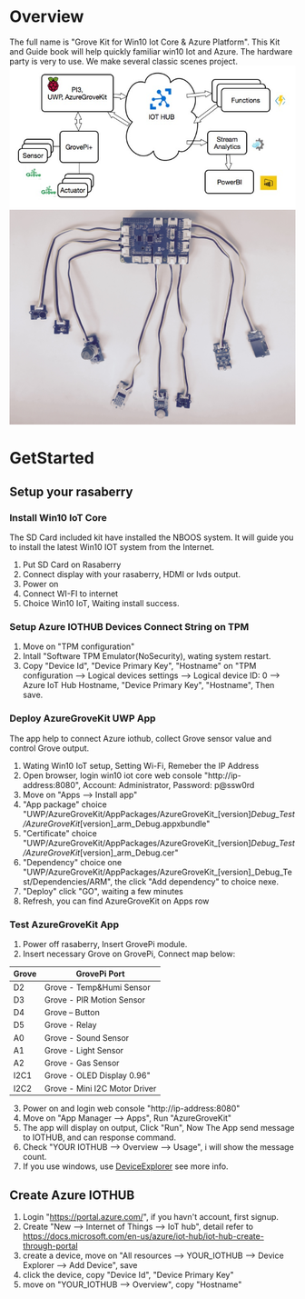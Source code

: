 # Overview
The full name is "Grove Kit for Win10 Iot Core & Azure Platform". This Kit and Guide book will help quickly familiar win10 Iot and Azure. The hardware party is very to use. We make several classic scenes project.
![Data flow](data-flow.png)
![Physical](physical.jpg)

# GetStarted
## Setup your rasaberry
### Install Win10 IoT Core
The SD Card included kit have installed the NBOOS system. It will guide you to install the latest Win10 IOT system from the Internet.
1. Put SD Card on Rasaberry
1. Connect display with your rasaberry, HDMI or lvds output.
2. Power on 
3. Connect WI-FI to internet
4. Choice Win10 IoT, Waiting install success.

### Setup Azure IOTHUB Devices Connect String on TPM
1. Move on "TPM configuration"
2. Intall "Software TPM Emulator(NoSecurity), wating system restart.
3. Copy "Device Id", "Device Primary Key", "Hostname" on "TPM configuration --> Logical devices settings --> Logical device ID: 0 --> Azure IoT Hub Hostname, "Device Primary Key", "Hostname", Then save.

### Deploy AzureGroveKit UWP App
The app help to connect Azure iothub, collect Grove sensor value and control Grove output.
1. Wating Win10 IoT setup, Setting Wi-Fi, Remeber the IP Address
2. Open browser, login win10 iot core web console "http://ip-address:8080", Account: Administrator, Password: p@ssw0rd
3. Move on "Apps --> Install app"
4. "App package" choice "UWP/AzureGroveKit/AppPackages/AzureGroveKit_[version]_Debug_Test/AzureGroveKit_[version]_arm_Debug.appxbundle"
5. "Certificate" choice "UWP/AzureGroveKit/AppPackages/AzureGroveKit_[version]_Debug_Test/AzureGroveKit_[version]_arm_Debug.cer"
6. "Dependency" choice one "UWP/AzureGroveKit/AppPackages/AzureGroveKit_[version]_Debug_Test/Dependencies/ARM", the click "Add dependency" to choice nexe.
5. "Deploy" click "GO", waiting a few minutes
6. Refresh, you can find AzureGroveKit on Apps row

### Test AzureGroveKit App
1. Power off rasaberry, Insert GrovePi module.
2. Insert necessary Grove on GrovePi, Connect map below:

  Grove| GrovePi Port
  -----| ------------
  D2   | Grove - Temp&Humi Sensor
  D3   | Grove - PIR Motion Sensor
  D4   | Grove – Button
  D5   | Grove - Relay
  A0   | Grove - Sound Sensor
  A1   | Grove - Light Sensor
  A2   | Grove - Gas Sensor
  I2C1 | Grove - OLED Display 0.96"
  I2C2 | Grove - Mini I2C Motor Driver
3. Power on and login web console "http://ip-address:8080"
4. Move on "App Manager --> Apps", Run "AzureGroveKit"
5. The app will display on output, Click "Run", Now The App send message to IOTHUB, and can response command.
6. Check "YOUR IOTHUB --> Overview --> Usage", i will show the message count.
7. If you use windows, use [DeviceExplorer](https://github.com/Azure/azure-iot-sdk-csharp/tree/master/tools/DeviceExplorer) see more info.

## Create Azure IOTHUB 
1. Login "https://portal.azure.com/", if you havn't account, first signup.
2. Create "New --> Internet of Things --> IoT hub", detail refer to https://docs.microsoft.com/en-us/azure/iot-hub/iot-hub-create-through-portal
3. create a device, move on "All resources --> YOUR_IOTHUB --> Device Explorer --> Add Device", save
4. click the device, copy "Device Id", "Device Primary Key"
5. move on "YOUR_IOTHUB --> Overview", copy "Hostname"
